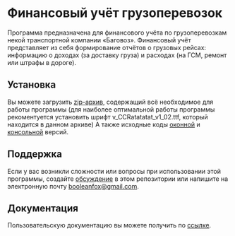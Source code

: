 
# Финансовый учёт грузоперевозок
Программа предназначена для финансового учёта по грузоперевозкам некой транспортной компании «Баговоз». Финансовый учёт представляет из себя формирование отчётов о грузовых  рейсах: информацию о доходах (за доставку груза) и расходах (на ГСМ, ремонт или штрафы в дороге). 

## Установка 
Вы можете загрузить [zip-архив](https://github.com/Taally/Project-for-Active-Mobility-Week/releases), содержащий всё необходимое для работы программы (для наиболее оптимальной работы программы рекоментуется установить шрифт v_CCRatatatat_v1_02.ttf, который находится в данном архиве) А также исходные коды [оконной](https://github.com/Taally/Project-for-Active-Mobility-Week/blob/master/window_application_v2.zip) и [консольной](https://github.com/Taally/Project-for-Active-Mobility-Week/blob/master/console_application.zip) версий.

## Поддержка
Если у вас возникли сложности или вопросы при использовании этой программы, создайте [обсуждение](https://github.com/Taally/Project-for-Active-Mobility-Week/issues) в этом репозитории или напишите на электронную почту <booleanfox@gmail.com>.

## Документация 
Пользовательскую документацию вы можете получить по [ссылке](https://github.com/Taally/Project-for-Active-Mobility-Week/blob/master/docs/index.md).
 
